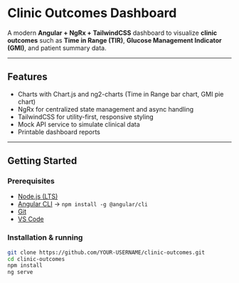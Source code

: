 # Clinic Outcomes Dashboard

A modern **Angular + NgRx + TailwindCSS** dashboard to visualize **clinic outcomes** such as **Time in Range (TIR)**, **Glucose Management Indicator (GMI)**, and patient summary data.  

---

## Features

- Charts with Chart.js and ng2-charts (Time in Range bar chart, GMI pie chart)
- NgRx for centralized state management and async handling
- TailwindCSS for utility-first, responsive styling
- Mock API service to simulate clinical data
- Printable dashboard reports

---

## Getting Started

### Prerequisites
- [Node.js (LTS)](https://nodejs.org/)
- [Angular CLI](https://angular.io/cli) → `npm install -g @angular/cli`
- [Git](https://git-scm.com/)
- [VS Code](https://code.visualstudio.com/)

### Installation & running
```bash
git clone https://github.com/YOUR-USERNAME/clinic-outcomes.git
cd clinic-outcomes
npm install
ng serve